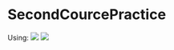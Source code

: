 # SecondCourcePractice

Using: ![](https://img.shields.io/badge/Jupyter-notebook-brightgreen.svg) ![](https://img.shields.io/badge/Github-actions-brightgreen.svg)
